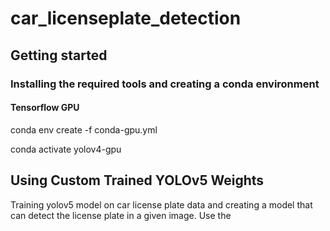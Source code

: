 # car_licenseplate_detection
## Getting started
### Installing the required tools and creating a conda environment
#### Tensorflow GPU
conda env create -f conda-gpu.yml

conda activate yolov4-gpu

## Using Custom Trained YOLOv5 Weights
Training yolov5 model on car license plate data and creating a model that can detect the license plate in a given image.
Use the 
